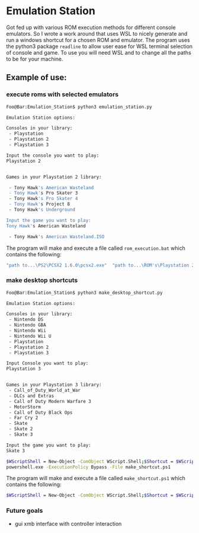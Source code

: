 # Emulation Station

Got fed up with various ROM execution methods for different console emulators. So I wrote a work around that uses WSL to nicely generate and run a windows shortcut for a chosen ROM and emulator. The program uses the python3 package `readline` to allow user ease for WSL terminal selection of console and game. To use you will need WSL and to change all the paths to be for your machine.
## Example of use:
### execute roms with selected emulators
```bash
Foo@Bar:Emulation_Station$ python3 emulation_station.py

Emulation Station options:

Consoles in your library:
 - Playstation
 - Playstation 2
 - Playstation 3

Input the console you want to play:
Playstation 2


Games in your Playstation 2 library:

 - Tony Hawk's American Wasteland
 - Tony Hawk's Pro Skater 3
 - Tony Hawk's Pro Skater 4
 - Tony Hawk's Project 8
 - Tony Hawk's Underground

Input the game you want to play:
Tony Hawk's American Wasteland

 - Tony Hawk's American Wasteland.ISO
 ```

The program will make and execute a file called `rom_execution.bat` which contains the following:

```bash
"path to...\PS2\PCSX2 1.6.0\pcsx2.exe"  "path to...\ROM's\Playstation 2\Tony Hawk's American Wasteland\Tony Hawk's American Wasteland.ISO"
```


### make desktop shortcuts
```bash
Foo@Bar:Emulation_Station$ python3 make_desktop_shortcut.py

Emulation Station options:

Consoles in your library:
 - Nintendo DS
 - Nintendo GBA
 - Nintendo Wii
 - Nintendo Wii U
 - Playstation
 - Playstation 2
 - Playstation 3

Input Console you want to play:
Playstation 3


Games in your Playstation 3 library:
 - Call_of_Duty_World_at_War
 - DLCs and Extras
 - Call of Duty Modern Warfare 3
 - MotorStorm
 - Call of Duty Black Ops
 - Far Cry 2
 - Skate
 - Skate 2
 - Skate 3

Input the game you want to play:
Skate 3

$WScriptShell = New-Object -ComObject WScript.Shell;$Shortcut = $WScriptShell.CreateShortcut("C:\Users\benja\Desktop\Skate 3.lnk");$Shortcut.TargetPath = '"C:\Users\benja\Documents\Entertainment\Gaming\Launchers\PS3\rpcs3.exe"';$ShortCut.Arguments=' "E:\ROMs\Playstation 3\Skate 3\PS3_GAME\USRDIR\EBOOT.BIN"';$shortcut.IconLocation="E:\ROM_ICOs\Skate 3.ico";$Shortcut.Save()
powershell.exe -ExecutionPolicy Bypass -File make_shortcut.ps1
```


The program will make and execute a file called `make_shortcut.ps1` which contains the following:

```bash
$WScriptShell = New-Object -ComObject WScript.Shell;$Shortcut = $WScriptShell.CreateShortcut("C:\Users\benja\Desktop\Skate 3.lnk");$Shortcut.TargetPath = '"C:\Users\benja\Documents\Entertainment\Gaming\Launchers\PS3\rpcs3.exe"';$ShortCut.Arguments=' "E:\ROMs\Playstation 3\Skate 3\PS3_GAME\USRDIR\EBOOT.BIN"';$shortcut.IconLocation="E:\ROM_ICOs\Skate 3.ico";$Shortcut.Save()```
```

### Future goals
 - gui xmb interface with controller interaction
